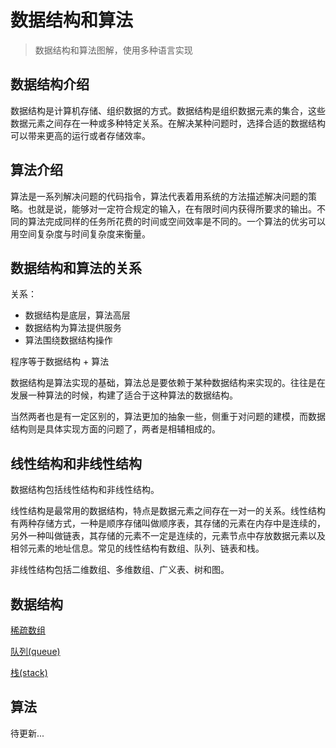 # 数据结构和算法

> 数据结构和算法图解，使用多种语言实现

## 数据结构介绍

数据结构是计算机存储、组织数据的方式。数据结构是组织数据元素的集合，这些数据元素之间存在一种或多种特定关系。在解决某种问题时，选择合适的数据结构可以带来更高的运行或者存储效率。

## 算法介绍

算法是一系列解决问题的代码指令，算法代表着用系统的方法描述解决问题的策略。也就是说，能够对一定符合规定的输入，在有限时间内获得所要求的输出。不同的算法完成同样的任务所花费的时间或空间效率是不同的。一个算法的优劣可以用空间复杂度与时间复杂度来衡量。

## 数据结构和算法的关系

关系：

* 数据结构是底层，算法高层
* 数据结构为算法提供服务
* 算法围绕数据结构操作

程序等于数据结构 + 算法

数据结构是算法实现的基础，算法总是要依赖于某种数据结构来实现的。往往是在发展一种算法的时候，构建了适合于这种算法的数据结构。

当然两者也是有一定区别的，算法更加的抽象一些，侧重于对问题的建模，而数据结构则是具体实现方面的问题了，两者是相辅相成的。

## 线性结构和非线性结构

数据结构包括线性结构和非线性结构。

线性结构是最常用的数据结构，特点是数据元素之间存在一对一的关系。线性结构有两种存储方式，一种是顺序存储叫做顺序表，其存储的元素在内存中是连续的，另外一种叫做链表，其存储的元素不一定是连续的，元素节点中存放数据元素以及相邻元素的地址信息。常见的线性结构有数组、队列、链表和栈。

非线性结构包括二维数组、多维数组、广义表、树和图。

## 数据结构

[稀疏数组](./Datastructure_01_稀疏数组.md)

[队列(queue)](./Datastructure_02_队列(queue).md)

[栈(stack)](./Datastructure_03_栈(stack).md)

## 算法

待更新...